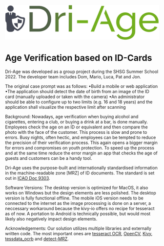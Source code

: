 
![alt text](Dri-Age_Logo.png)

# **Age Verification based on ID-Cards**

Dri-Age was developed as a group project during the SHSG Summer School 2022. The developer team includes Dom, Mario, Luca, Pat and Jon. 


The original case prompt was as follows: 
•Build a mobile or web application
•The application should detect the date of birth from an image of the ID card (manually uploaded or taken with the camera)
•An administrator should be able to configure up to two limits (e.g. 16 and 18 years) and the application shall visualize the respective limit after scanning


Background:
Nowadays, age verification when buying alcohol and cigarettes, entering a club, or buying a drink at a bar, is done manually. Employees check the age on an ID or equivalent and then compare the photo with the face of the customer. This process is slow and prone to errors. Busy nights, often hectic, and employees can be tempted to reduce the precision of their verification process. This again opens a bigger margin for errors and compromises on youth protection. To speed up the process and at the same time reduce the error margin an app that checks the age of guests and customers can be a handy tool. 

Dri-Age uses the purpose-built and internationally standardised information in the machine-readable zone [MRZ] of ID documents. 
The standard is set out in [ICAO Doc 9303](https://www.icao.int/publications/Documents/9303_p4_cons_en.pdf).


Software Versions:
The desktop version is optimized for MacOS, it also works on Windows but the design elements are less polished. The desktop version is fully functional offline. 
The mobile iOS version needs to be connected to the internet as the image processing is done on a server, a neccessary workaround because the kivy-io offers no recipe for tesseract as of now.
A portation to Android is technically possible, but would most likely also negatively impact design elements. 


Acknowledgements: 
Our solution utilizes multiple libraries and externally written code. The most important ones are [tesseract OCR](https://github.com/tesseract-ocr/tesseract), [OpenCV](https://github.com/opencv/opencv), [Kivy](https://github.com/kivy), [tessdata_ocrb](https://github.com/Shreeshrii/tessdata_ocrb) and [detect-MRZ](https://github.com/zhangluustb/detect-MRZ). 
